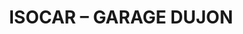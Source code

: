 ---
title: "ISOCAR – GARAGE DUJON"
url: /le-bouchaud/isocar-garage-dujon/
shop: réparation de voitures
---